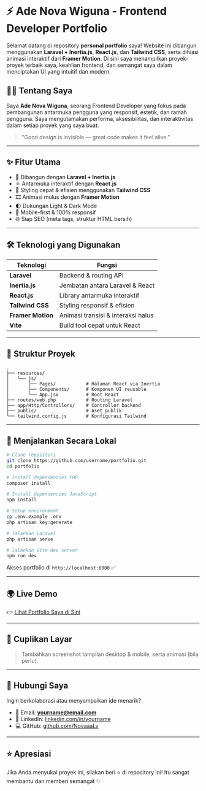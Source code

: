 # ⚡ Ade Nova Wiguna - Frontend Developer Portfolio

Selamat datang di repository **personal portfolio** saya!
Website ini dibangun menggunakan **Laravel + Inertia.js**, **React.js**, dan **Tailwind CSS**, serta dihiasi animasi interaktif dari **Framer Motion**. Di sini saya menampilkan proyek-proyek terbaik saya, keahlian frontend, dan semangat saya dalam menciptakan UI yang intuitif dan modern.

## 👨‍💻 Tentang Saya

Saya **Ade Nova Wiguna**, seorang Frontend Developer yang fokus pada pembangunan antarmuka pengguna yang responsif, estetik, dan ramah pengguna.
Saya mengutamakan performa, aksesibilitas, dan interaktivitas dalam setiap proyek yang saya buat.

> "Good design is invisible — great code makes it feel alive."

---

## ✨ Fitur Utama

-   🧽 Dibangun dengan **Laravel + Inertia.js**
-   ⚛️ Antarmuka interaktif dengan **React.js**
-   💨 Styling cepat & efisien menggunakan **Tailwind CSS**
-   🎞️ Animasi mulus dengan **Framer Motion**
-   🌓 Dukungan Light & Dark Mode
-   📱 Mobile-first & 100% responsif
-   🌐 Siap SEO (meta tags, struktur HTML bersih)

---

## 🛠️ Teknologi yang Digunakan

| Teknologi         | Fungsi                             |
| ----------------- | ---------------------------------- |
| **Laravel**       | Backend & routing API              |
| **Inertia.js**    | Jembatan antara Laravel & React    |
| **React.js**      | Library antarmuka interaktif       |
| **Tailwind CSS**  | Styling responsif & efisien        |
| **Framer Motion** | Animasi transisi & interaksi halus |
| **Vite**          | Build tool cepat untuk React       |

---

## 📁 Struktur Proyek

```
.
├── resources/
│   └── js/
│       ├── Pages/           # Halaman React via Inertia
│       ├── Components/      # Komponen UI reusable
│       └── App.jsx          # Root React
├── routes/web.php           # Routing Laravel
├── app/Http/Controllers/    # Controller backend
├── public/                  # Aset publik
└── tailwind.config.js       # Konfigurasi Tailwind
```

---

## 🚀 Menjalankan Secara Lokal

```bash
# Clone repositori
git clone https://github.com/username/portfolio.git
cd portfolio

# Install dependencies PHP
composer install

# Install dependencies JavaScript
npm install

# Setup environment
cp .env.example .env
php artisan key:generate

# Jalankan Laravel
php artisan serve

# Jalankan Vite dev server
npm run dev
```

Akses portfolio di `http://localhost:8000` ✅

---

## 🌍 Live Demo

👉 [Lihat Portfolio Saya di Sini](https://yourportfolio.com)

---

## 📸 Cuplikan Layar

> Tambahkan screenshot tampilan desktop & mobile, serta animasi (bila perlu).

---

## 📢 Hubungi Saya

Ingin berkolaborasi atau menyampaikan ide menarik?

-   📧 Email: **[yourname@email.com](mailto:yourname@email.com)**
-   💼 LinkedIn: [linkedin.com/in/yourname](https://linkedin.com/in/yourname)
-   💻 GitHub: [github.com/NovaaaLv](https://github.com/NovaaaLv)

---

## ⭐ Apresiasi

Jika Anda menyukai proyek ini, silakan beri ⭐ di repository ini!
Itu sangat membantu dan memberi semangat ✨
